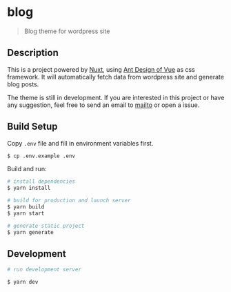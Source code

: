# blog

> Blog theme for wordpress site

## Description

This is a project powered by [Nuxt](https://nuxtjs.org/), using [Ant Design of Vue](https://www.antdv.com/) as css framework. It will automatically fetch data from wordpress site and generate blog posts.

The theme is still in development. If you are interested in this project or have any suggestion, feel free to send an email to [mailto](truco@truco.moe) or open a issue.

## Build Setup

Copy `.env` file and fill in environment variables first.

```bash
$ cp .env.example .env
```

Build and run:

``` bash
# install dependencies
$ yarn install

# build for production and launch server
$ yarn build
$ yarn start

# generate static project
$ yarn generate
```

## Development

```bash
# run development server

$ yarn dev
```
